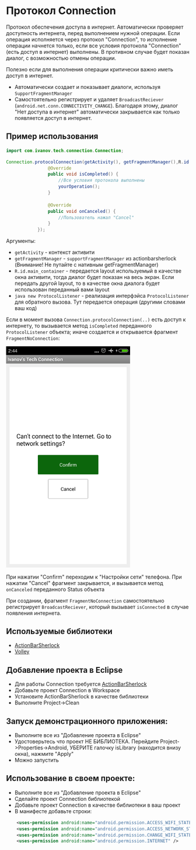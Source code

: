 Протокол Connection
==========

Протокол обеспечения доступа в интернет. Автоматически проверяет доступность интернета, перед выполнением нужной операции. Если операция исполняется через протокол "Connection", то исполнение операции начнется только, если все условия протокола "Connection"(есть доступ в интернет) выполнены. В противном случае будет показан диалог, с возможностью отмены операции.

Полезно если для выполнения операции критически важно иметь доступ в интернет.
  
* Автоматически создает и показывает диалоги, используя `SupportFragmentManager`
* Самостоятельно регистрирует и удаляет `BroadcastReciever` (`android.net.conn.CONNECTIVITY_CHANGE`). Благодаря этому, диалог "Нет доступа в интернет" автоматически закрывается как только появляется доступ в интернет.


Пример использования
--------------------

```java
import com.ivanov.tech.connection.Connection;
```

```java
Connection.protocolConnection(getActivity(), getFragmentManager(),R.id.main_container, new ProtocolListener(){
				@Override
				public void isCompleted() {					
					//Все условия протокола выполнены
					yourOperation();
				}

				@Override
				public void onCanceled() {
					//Пользователь нажал "Cancel"
				}
			});
```
Аргументы:
* `getActivity` - контекст активити
* `getFragmentManager` - `supportFragmentManager` из actionbarsherlock (Внимание! Не путайте с нативным getFragmentManager)
* `R.id.main_container` - передается layout используемый в качестве окна активити, тогда диалог будет показан на весь экран. Если передать другой layout, то в качестве окна диалога будет использован переданный вами layout
* ```java new ProtocolListener``` - реализация интерфэйса `ProtocolListener` для обратного вызова. Тут передается операция (другими словами ваш код)

Если в момент вызова `Connection.protocolConnection(..)` есть доступ к интернету, то вызывается метод `isCompleted` переданного `ProtocolListener` объекта; 
иначе создается и открывается фрагмент `FragmentNoConnection`:

<img src="screenshot_FragmentNoConnection.png" width="340">

При нажатии "Confirm" переходим к "Настройки сети" телефона. При нажатии "Cancel" фрагмент закрывается, 
и вызывается метод `onCanceled` переданного Status объекта

При создании, фрагмент `FragmentNoConnection` самостоятельно регистрирует `BroadcastReciever`, который вызывает `isConnected` в случае появления интернета.

Используемые библиотеки
-----------------------

* [ActionBarSherlock][1]
* [Volley][2]
 
Добавление проекта в Eclipse
----------------------------
* Для работы Connection требуется [ActionBarSherlock][1]
* Добавьте проект Conneсtion в Workspace
* Установите ActionBarSherlock в качестве библиотеки
* Выполните Project->Clean

Запуск демонстрационного приложения:
------------------------------------
* Выполните все из "Добавление проекта в Eclipse"
* Удостоверьтесь что проект НЕ БИБЛИОТЕКА. Перейдите Project->Properties->Android, УБЕРИТЕ галочку isLibrary (находится внизу окна), нажмите "Apply"
* Можно запустить

Использование в своем проекте:
------------------------------
* Выполните все из "Добавление проекта в Eclipse"
* Сделайте проект Connection библиотекой
* Добавьте проект Connection в качестве библиотеки в ваш проект
* В манифесте добавьте строки:
```xml
	<uses-permission android:name="android.permission.ACCESS_WIFI_STATE" />
	<uses-permission android:name="android.permission.ACCESS_NETWORK_STATE" />
	<uses-permission android:name="android.permission.CHANGE_WIFI_STATE" />
	<uses-permission android:name="android.permission.INTERNET" />
```

[1]: http://actionbarsherlock.com/
[2]: https://github.com/mcxiaoke/android-volley
